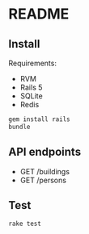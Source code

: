 # README

## Install

Requirements:

* RVM
* Rails 5
* SQLite
* Redis

```sh
gem install rails
bundle
```

## API endpoints

* GET /buildings
* GET /persons

## Test

```sh
rake test
```
